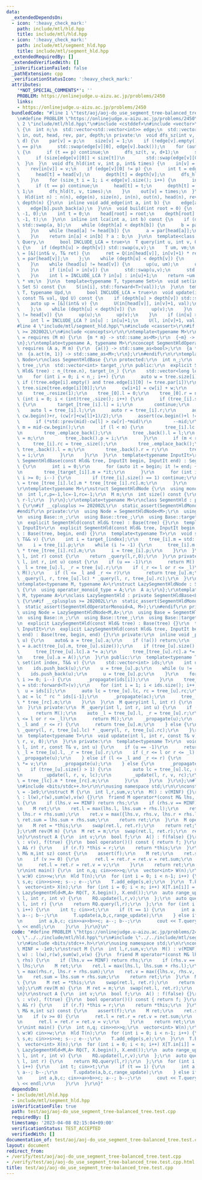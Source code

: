 ```yaml
---
data:
  _extendedDependsOn:
  - icon: ':heavy_check_mark:'
    path: include/mtl/hld.hpp
    title: include/mtl/hld.hpp
  - icon: ':heavy_check_mark:'
    path: include/mtl/segment_hld.hpp
    title: include/mtl/segment_hld.hpp
  _extendedRequiredBy: []
  _extendedVerifiedWith: []
  _isVerificationFailed: false
  _pathExtension: cpp
  _verificationStatusIcon: ':heavy_check_mark:'
  attributes:
    '*NOT_SPECIAL_COMMENTS*': ''
    PROBLEM: https://onlinejudge.u-aizu.ac.jp/problems/2450
    links:
    - https://onlinejudge.u-aizu.ac.jp/problems/2450
  bundledCode: "#line 1 \"test/aoj/aoj-do_use_segment_tree-balanced_tree.test.cpp\"\
    \n#define PROBLEM \"https://onlinejudge.u-aizu.ac.jp/problems/2450\"\r\n#line\
    \ 2 \"include/mtl/hld.hpp\"\n#include <cstddef>\n#include <vector>\n\nstruct Hld\
    \ {\n  int n;\n  std::vector<std::vector<int>> edge;\n  std::vector<int> size,\
    \ in, out, head, rev, par, depth;\n private:\n  void dfs_sz(int v, int p, int\
    \ d) {\n    par[v] = p;\n    size[v] = 1;\n    if (!edge[v].empty() and edge[v][0]\
    \ == p)\n      std::swap(edge[v][0], edge[v].back());\n    for (auto& t:edge[v])\
    \ {\n      if (t == p) continue;\n      dfs_sz(t, v, d+1);\n      size[v] += size[t];\n\
    \      if (size[edge[v][0]] < size[t])\n        std::swap(edge[v][0], t);\n  \
    \  }\n  }\n  void dfs_hld(int v, int p, int& times) {\n    in[v] = times++;\n\
    \    rev[in[v]] = v;\n    if (edge[v][0] != p) {\n      int t = edge[v][0];\n\
    \      head[t] = head[v];\n      depth[t] = depth[v];\n      dfs_hld(t, v, times);\n\
    \    }\n    for (size_t i = 1; i < edge[v].size(); i++) {\n      int t = edge[v][i];\n\
    \      if (t == p) continue;\n      head[t] = t;\n      depth[t] = depth[v] +\
    \ 1;\n      dfs_hld(t, v, times);\n    }\n    out[v] = times;\n  }\n\n public:\n\
    \  Hld(int n) : n(n), edge(n), size(n), in(n), out(n), head(n), rev(n), par(n),\
    \ depth(n) {}\n\n  inline void add_edge(int a, int b) {\n    edge[a].push_back(b);\n\
    \    edge[b].push_back(a);\n  }\n\n  void build(int root = 0) {\n    dfs_sz(root,\
    \ -1, 0);\n    int t = 0;\n    head[root] = root;\n    depth[root] = 0;\n    dfs_hld(root,\
    \ -1, t);\n  }\n\n  inline int lca(int a, int b) const {\n    if (depth[a] > depth[b])\
    \ std::swap(a, b);\n    while (depth[a] < depth[b]) {\n      b = par[head[b]];\n\
    \    }\n    while (head[a] != head[b]) {\n      a = par[head[a]];\n      b = par[head[b]];\n\
    \    }\n    return in[a] < in[b] ? a : b;\n  }\n\n  template<class T, typename\
    \ Query,\n      bool INCLUDE_LCA = true>\n  T query(int u, int v, Query Q) const\
    \ {\n    if (depth[u] > depth[v]) std::swap(u,v);\n    T um, vm;\n    auto up\
    \ = [&](int& v, T& ret) {\n      ret = Q(in[head[v]], in[v]+1) * ret;\n      v\
    \ = par[head[v]];\n    };\n    while (depth[u] < depth[v]) {\n      up(v, vm);\n\
    \    }\n    while (head[u] != head[v]) {\n      up(u, um);\n      up(v, vm);\n\
    \    }\n    if (in[u] > in[v]) {\n      std::swap(u,v);\n      std::swap(um,vm);\n\
    \    }\n    int l = INCLUDE_LCA ? in[u] : in[u]+1;\n    return ~um * Q(l, in[v]+1)\
    \ * vm;\n  }\n\n  template<typename T, typename Set>\n  void set(int i, T&& val,\
    \ Set S) const {\n    S(in[i], std::forward<T>(val));\n  }\n\n  template<typename\
    \ T, typename Upd,\n      bool INCLUDE_LCA = true>\n  void update(int u, int v,\
    \ const T& val, Upd U) const {\n    if (depth[u] > depth[v]) std::swap(u,v);\n\
    \    auto up = [&](int& v) {\n      U(in[head[v]], in[v]+1, val);\n      v = par[head[v]];\n\
    \    };\n    while (depth[u] < depth[v]) {\n      up(v);\n    }\n    while (head[u]\
    \ != head[v]) {\n      up(u);\n      up(v);\n    }\n    if (in[u] > in[v]) std::swap(u,v);\n\
    \    int l = INCLUDE_LCA ? in[u] : in[u]+1;\n    U(l, in[v]+1, val);\n  }\n};\n\
    #line 4 \"include/mtl/segment_hld.hpp\"\n#include <cassert>\r\n#if __cplusplus\
    \ >= 202002L\r\n#include <concepts>\r\n\r\ntemplate<typename M>\r\nconcept SegmentHldMonoid\
    \ = requires (M m) {\r\n  {m * m} -> std::same_as<M>;\r\n  {~m} -> std::same_as<M>;\r\
    \n};\r\ntemplate<typename A, typename M>\r\nconcept SegmentHldOperatorMonoid =\
    \ requires (A a, M m) {\r\n  {a()} -> std::same_as<bool>;\r\n  {a *= a} -> std::convertible_to<A>;\r\
    \n  {a.act(m, 1)} -> std::same_as<M>;\r\n};\r\n#endif\r\n\r\ntemplate<typename\
    \ Node>\r\nclass SegmentHldBase {\r\n protected:\r\n  int n_;\r\n  std::vector<Node>\
    \ tree_;\r\n  std::vector<int> target_;\r\n public:\r\n  explicit SegmentHldBase(const\
    \ Hld& tree) : n_(tree.n), target_(n_) {\r\n    std::vector<long long> cw(n_+1);\r\
    \n    for (int i = 0; i < n_; i++) {\r\n      auto w = tree.size[i];\r\n     \
    \ if (!tree.edge[i].empty() and tree.edge[i][0] != tree.par[i])\r\n        w -=\
    \ tree.size[tree.edge[i][0]];\r\n      cw[i+1] = cw[i] + w;\r\n    }\r\n    tree_.reserve(n_*2);\r\
    \n    tree_.resize(1);\r\n    tree_[0].l = 0;\r\n    tree_[0].r = n_;\r\n    for\
    \ (int i = 0; i < (int)tree_.size(); i++) {\r\n      if (tree_[i].size() == 1)\
    \ {\r\n        target_[tree_[i].l] = i;\r\n        continue;\r\n      }\r\n  \
    \    auto l = tree_[i].l;\r\n      auto r = tree_[i].r;\r\n      auto mid = upper_bound(cw.begin()+l,\
    \ cw.begin()+r, (cw[r]+cw[l]+1)/2);\r\n      assert(cw.begin()+l != mid);\r\n\
    \      if (*std::prev(mid)-cw[l] > cw[r]-*mid)\r\n        --mid;\r\n      int\
    \ m = mid-cw.begin();\r\n      if (l < m) {\r\n        tree_[i].lc = tree_.size();\r\
    \n        tree_.emplace_back();\r\n        tree_.back().l = l;\r\n        tree_.back().r\
    \ = m;\r\n        tree_.back().p = i;\r\n      }\r\n      if (m < r) {\r\n   \
    \     tree_[i].rc = tree_.size();\r\n        tree_.emplace_back();\r\n       \
    \ tree_.back().l = m;\r\n        tree_.back().r = r;\r\n        tree_.back().p\
    \ = i;\r\n      }\r\n    }\r\n  }\r\n  template<typename InputIt>\r\n  explicit\
    \ SegmentHldBase(const Hld& tree, InputIt begin, InputIt end) : SegmentHldBase(tree)\
    \ {\r\n      int i = 0;\r\n      for (auto it = begin; it != end; ++it, ++i) {\r\
    \n        tree_[target_[i]].m = *it;\r\n      }\r\n      for (int i = (int)tree_.size()-1;\
    \ i >= 0; i--) {\r\n        if (tree_[i].size() == 1) continue;\r\n        tree_[i].m\
    \ = tree_[tree_[i].lc].m * tree_[tree_[i].rc].m;\r\n      }\r\n    }\r\n};\r\n\
    \r\ntemplate<typename M>\r\nstruct SegmentHldNode {\r\n  using monoid_type = M;\r\
    \n  int l,r,p=-1,lc=-1,rc=-1;\r\n  M m;\r\n  int size() const {\r\n    return\
    \ r-l;\r\n  }\r\n};\r\ntemplate<typename M>\r\nclass SegmentHld : private SegmentHldBase<SegmentHldNode<M>>\
    \ {\r\n#if __cplusplus >= 202002L\r\n  static_assert(SegmentHldMonoid<M>);\r\n\
    #endif\r\n private:\r\n  using Node = SegmentHldNode<M>;\r\n  using Base = SegmentHldBase<Node>;\r\
    \n  using Base::n_;\r\n  using Base::tree_;\r\n  using Base::target_;\r\n public:\r\
    \n  explicit SegmentHld(const Hld& tree) : Base(tree) {}\r\n  template<typename\
    \ InputIt>\r\n  explicit SegmentHld(const Hld& tree, InputIt begin, InputIt end)\
    \ : Base(tree, begin, end) {}\r\n  template<typename T>\r\n  void set(int index,\
    \ T&& v) {\r\n    int i = target_[index];\r\n    tree_[i].m = std::forward<T>(v);\r\
    \n    i = tree_[i].p;\r\n    while (i != -1) {\r\n      tree_[i].m = tree_[tree_[i].lc].m\
    \ * tree_[tree_[i].rc].m;\r\n      i = tree_[i].p;\r\n    }\r\n  }\r\n  M query(int\
    \ l, int r) const {\r\n    return _query(l,r,0);\r\n  }\r\n private:\r\n  M _query(int\
    \ l, int r, int u) const {\r\n    if (u == -1)\r\n      return M();\r\n    auto\
    \ _l = tree_[u].l, _r = tree_[u].r;\r\n    if (_r <= l or r <= _l)\r\n      return\
    \ M();\r\n    if (l <= _l and _r <= r)\r\n      return tree_[u].m;\r\n    return\
    \ _query(l, r, tree_[u].lc) * _query(l, r, tree_[u].rc);\r\n  }\r\n};\r\n\r\n\r\
    \ntemplate<typename M, typename A>\r\nstruct LazySegmentHldNode : SegmentHldNode<M>\
    \ {\r\n  using operator_monoid_type = A;\r\n  A a;\r\n};\r\ntemplate<typename\
    \ M, typename A>\r\nclass LazySegmentHld : private SegmentHldBase<LazySegmentHldNode<M,A>>\
    \ {\r\n#if __cplusplus >= 202002L\r\n  static_assert(SegmentHldMonoid<M>);\r\n\
    \  static_assert(SegmentHldOperatorMonoid<A, M>);\r\n#endif\r\n private:\r\n \
    \ using Node = LazySegmentHldNode<M,A>;\r\n  using Base = SegmentHldBase<Node>;\r\
    \n  using Base::n_;\r\n  using Base::tree_;\r\n  using Base::target_;\r\n public:\r\
    \n  explicit LazySegmentHld(const Hld& tree) : Base(tree) {}\r\n  template<typename\
    \ InputIt>\r\n  explicit LazySegmentHld(const Hld& tree, InputIt begin, InputIt\
    \ end) : Base(tree, begin, end) {}\r\n private:\r\n  inline void _propagate(int\
    \ u) {\r\n    auto& a = tree_[u].a;\r\n    if (!a()) return;\r\n    tree_[u].m\
    \ = a.act(tree_[u].m, tree_[u].size());\r\n    if (tree_[u].size() > 1) {\r\n\
    \      tree_[tree_[u].lc].a *= a;\r\n      tree_[tree_[u].rc].a *= a;\r\n    }\r\
    \n    tree_[u].a = A();\r\n  }\r\n public:\r\n  template<typename T>\r\n  void\
    \ set(int index, T&& v) {\r\n    std::vector<int> ids;\r\n    int u = target_[index];\r\
    \n    ids.push_back(u);\r\n    u = tree_[u].p;\r\n    while (u != -1) {\r\n  \
    \    ids.push_back(u);\r\n      u = tree_[u].p;\r\n    }\r\n    for (int i = (int)ids.size()-1;\
    \ i >= 0; i--) {\r\n      _propagate(ids[i]);\r\n    }\r\n    tree_[ids[0]].m\
    \ = std::forward<T>(v);\r\n    for (int i = 1; i < ids.size(); i++) {\r\n    \
    \  u = ids[i];\r\n      auto lc = tree_[u].lc, rc = tree_[u].rc;\r\n      auto\
    \ ac = lc ^ rc ^ ids[i-1];\r\n      _propagate(ac);\r\n      tree_[u].m = tree_[lc].m\
    \ * tree_[rc].m;\r\n    }\r\n  }\r\n  M query(int l, int r) {\r\n    return _query(l,r,0);\r\
    \n  }\r\n private:\r\n  M _query(int l, int r, int u) {\r\n    if (u == -1)\r\n\
    \      return M();\r\n    auto _l = tree_[u].l, _r = tree_[u].r;\r\n    if (_r\
    \ <= l or r <= _l)\r\n      return M();\r\n    _propagate(u);\r\n    if (l <=\
    \ _l and _r <= r) {\r\n      return tree_[u].m;\r\n    } else {\r\n      return\
    \ _query(l, r, tree_[u].lc) * _query(l, r, tree_[u].rc);\r\n    }\r\n  }\r\n public:\r\
    \n  template<typename T>\r\n  void update(int l, int r, const T& v) {\r\n    _update(l,\
    \ r, v, 0);\r\n  }\r\n private:\r\n  template<typename T>\r\n  void _update(int\
    \ l, int r, const T& v, int u) {\r\n    if (u == -1)\r\n      return;\r\n    auto\
    \ _l = tree_[u].l, _r = tree_[u].r;\r\n    if (_r <= l or r <= _l) {\r\n     \
    \ _propagate(u);\r\n    } else if (l <= _l and _r <= r) {\r\n      tree_[u].a\
    \ *= v;\r\n      _propagate(u);\r\n    } else {\r\n      _propagate(u);\r\n  \
    \    if (tree_[u].size() > 1) {\r\n        auto lc = tree_[u].lc, rc = tree_[u].rc;\r\
    \n        _update(l, r, v, lc);\r\n        _update(l, r, v, rc);\r\n        tree_[u].m\
    \ = tree_[lc].m * tree_[rc].m;\r\n      }\r\n    }\r\n  }\r\n};\n#line 4 \"test/aoj/aoj-do_use_segment_tree-balanced_tree.test.cpp\"\
    \n#include <bits/stdc++.h>\r\n\r\nusing namespace std;\r\n\r\nconstexpr int MINF\
    \ = -1e9;\r\nstruct M {\r\n  int l,r,sum,v;\r\n  M() : v(MINF) {}\r\n  M(int w)\
    \ : l(w),r(w),sum(w),v(w) {}\r\n  friend M operator*(const M& lhs, const M& rhs)\
    \ {\r\n    if (lhs.v == MINF) return rhs;\r\n    if (rhs.v == MINF) return lhs;\r\
    \n    M ret;\r\n    ret.l = max(lhs.l, lhs.sum + rhs.l);\r\n    ret.r = max(rhs.r,\
    \ lhs.r + rhs.sum);\r\n    ret.v = max({lhs.v, rhs.v, lhs.r + rhs.l});\r\n   \
    \ ret.sum = lhs.sum + rhs.sum;\r\n    return ret;\r\n  }\r\n  M operator~() {\r\
    \n    M ret = *this;\r\n    swap(ret.l, ret.r);\r\n    return ret;\r\n  }\r\n\
    };\r\nM rev(M m) {\r\n  M ret = m;\r\n  swap(ret.l, ret.r);\r\n  return ret;\r\
    \n}\r\nstruct A {\r\n  int v;\r\n  bool f;\r\n  A() : f(false) {}\r\n  A(int v)\
    \ : v(v), f(true) {}\r\n  bool operator()() const { return f; }\r\n  A& operator*=(const\
    \ A& r) {\r\n    if (r.f) *this = r;\r\n    return *this;\r\n  }\r\n  M act(const\
    \ M& m,int sz) const {\r\n    assert(f);\r\n    M ret;\r\n    ret.sum = v*sz;\r\
    \n    if (v >= 0) {\r\n      ret.l = ret.r = ret.v = ret.sum;\r\n    } else {\r\
    \n      ret.l = ret.r = ret.v = v;\r\n    }\r\n    return ret;\r\n  }\r\n};\r\n\
    \r\nint main() {\r\n  int n,q; cin>>n>>q;\r\n  vector<int> W(n);\r\n  for (auto&\
    \ w:W) cin>>w;\r\n  Hld T(n);\r\n  for (int i = 0; i < n-1; i++) {\r\n    int\
    \ s,e; cin>>s>>e; s--; e--;\r\n    T.add_edge(s,e);\r\n  }\r\n  T.build();\r\n\
    \  vector<int> X(n);\r\n  for (int i = 0; i < n; i++) X[T.in[i]] = W[i];\r\n \
    \ LazySegmentHld<M,A> RQ(T, X.begin(), X.end());\r\n  auto range_update = [&](int\
    \ l, int r, int v) {\r\n    RQ.update(l,r,v);\r\n  };\r\n  auto query = [&](int\
    \ l, int r) {\r\n    return RQ.query(l,r);\r\n  };\r\n  for (int i = 0; i < q;\
    \ i++) {\r\n    int t; cin>>t;\r\n    if (t == 1) {\r\n      int a,b,c; cin>>a>>b>>c;\
    \ a--; b--;\r\n      T.update(a,b,c,range_update);\r\n    } else if (t == 2) {\r\
    \n      int a,b,c; cin>>a>>b>>c; a--; b--;\r\n      cout << T.query<M>(a,b,query).v\
    \ << endl;\r\n    }\r\n  }\r\n}\n"
  code: "#define PROBLEM \"https://onlinejudge.u-aizu.ac.jp/problems/2450\"\r\n#include\
    \ \"../../include/mtl/hld.hpp\"\r\n#include \"../../include/mtl/segment_hld.hpp\"\
    \r\n#include <bits/stdc++.h>\r\n\r\nusing namespace std;\r\n\r\nconstexpr int\
    \ MINF = -1e9;\r\nstruct M {\r\n  int l,r,sum,v;\r\n  M() : v(MINF) {}\r\n  M(int\
    \ w) : l(w),r(w),sum(w),v(w) {}\r\n  friend M operator*(const M& lhs, const M&\
    \ rhs) {\r\n    if (lhs.v == MINF) return rhs;\r\n    if (rhs.v == MINF) return\
    \ lhs;\r\n    M ret;\r\n    ret.l = max(lhs.l, lhs.sum + rhs.l);\r\n    ret.r\
    \ = max(rhs.r, lhs.r + rhs.sum);\r\n    ret.v = max({lhs.v, rhs.v, lhs.r + rhs.l});\r\
    \n    ret.sum = lhs.sum + rhs.sum;\r\n    return ret;\r\n  }\r\n  M operator~()\
    \ {\r\n    M ret = *this;\r\n    swap(ret.l, ret.r);\r\n    return ret;\r\n  }\r\
    \n};\r\nM rev(M m) {\r\n  M ret = m;\r\n  swap(ret.l, ret.r);\r\n  return ret;\r\
    \n}\r\nstruct A {\r\n  int v;\r\n  bool f;\r\n  A() : f(false) {}\r\n  A(int v)\
    \ : v(v), f(true) {}\r\n  bool operator()() const { return f; }\r\n  A& operator*=(const\
    \ A& r) {\r\n    if (r.f) *this = r;\r\n    return *this;\r\n  }\r\n  M act(const\
    \ M& m,int sz) const {\r\n    assert(f);\r\n    M ret;\r\n    ret.sum = v*sz;\r\
    \n    if (v >= 0) {\r\n      ret.l = ret.r = ret.v = ret.sum;\r\n    } else {\r\
    \n      ret.l = ret.r = ret.v = v;\r\n    }\r\n    return ret;\r\n  }\r\n};\r\n\
    \r\nint main() {\r\n  int n,q; cin>>n>>q;\r\n  vector<int> W(n);\r\n  for (auto&\
    \ w:W) cin>>w;\r\n  Hld T(n);\r\n  for (int i = 0; i < n-1; i++) {\r\n    int\
    \ s,e; cin>>s>>e; s--; e--;\r\n    T.add_edge(s,e);\r\n  }\r\n  T.build();\r\n\
    \  vector<int> X(n);\r\n  for (int i = 0; i < n; i++) X[T.in[i]] = W[i];\r\n \
    \ LazySegmentHld<M,A> RQ(T, X.begin(), X.end());\r\n  auto range_update = [&](int\
    \ l, int r, int v) {\r\n    RQ.update(l,r,v);\r\n  };\r\n  auto query = [&](int\
    \ l, int r) {\r\n    return RQ.query(l,r);\r\n  };\r\n  for (int i = 0; i < q;\
    \ i++) {\r\n    int t; cin>>t;\r\n    if (t == 1) {\r\n      int a,b,c; cin>>a>>b>>c;\
    \ a--; b--;\r\n      T.update(a,b,c,range_update);\r\n    } else if (t == 2) {\r\
    \n      int a,b,c; cin>>a>>b>>c; a--; b--;\r\n      cout << T.query<M>(a,b,query).v\
    \ << endl;\r\n    }\r\n  }\r\n}"
  dependsOn:
  - include/mtl/hld.hpp
  - include/mtl/segment_hld.hpp
  isVerificationFile: true
  path: test/aoj/aoj-do_use_segment_tree-balanced_tree.test.cpp
  requiredBy: []
  timestamp: '2023-04-08 02:15:04+09:00'
  verificationStatus: TEST_ACCEPTED
  verifiedWith: []
documentation_of: test/aoj/aoj-do_use_segment_tree-balanced_tree.test.cpp
layout: document
redirect_from:
- /verify/test/aoj/aoj-do_use_segment_tree-balanced_tree.test.cpp
- /verify/test/aoj/aoj-do_use_segment_tree-balanced_tree.test.cpp.html
title: test/aoj/aoj-do_use_segment_tree-balanced_tree.test.cpp
---
```

